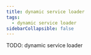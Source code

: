```yaml
---
title: dynamic service loader
tags:
  - dynamic service loader
sidebarCollapsible: false
---
```


TODO: dynamic service loader